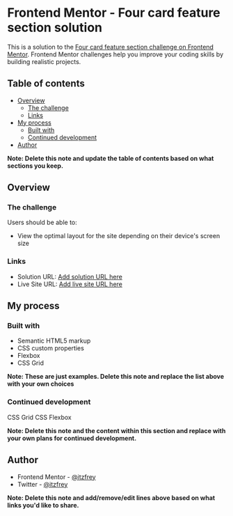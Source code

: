 # Frontend Mentor - Four card feature section solution

This is a solution to the [Four card feature section challenge on Frontend Mentor](https://www.frontendmentor.io/challenges/four-card-feature-section-weK1eFYK). Frontend Mentor challenges help you improve your coding skills by building realistic projects. 

## Table of contents

- [Overview](#overview)
  - [The challenge](#the-challenge)
  - [Links](#links)
- [My process](#my-process)
  - [Built with](#built-with)
  - [Continued development](#continued-development)
- [Author](#author)


**Note: Delete this note and update the table of contents based on what sections you keep.**

## Overview

### The challenge

Users should be able to:

- View the optimal layout for the site depending on their device's screen size



### Links

- Solution URL: [Add solution URL here](https://your-solution-url.com)
- Live Site URL: [Add live site URL here](https://itzfrey.github.io/four-card-feature-section/)

## My process

### Built with

- Semantic HTML5 markup
- CSS custom properties
- Flexbox
- CSS Grid


**Note: These are just examples. Delete this note and replace the list above with your own choices**


### Continued development

CSS Grid 
CSS Flexbox

**Note: Delete this note and the content within this section and replace with your own plans for continued development.**



## Author

- Frontend Mentor - [@itzfrey](https://www.frontendmentor.io/profil/itzfrey)
- Twitter - [@itzfrey](https://www.twitter.com/itzfrey)

**Note: Delete this note and add/remove/edit lines above based on what links you'd like to share.**


